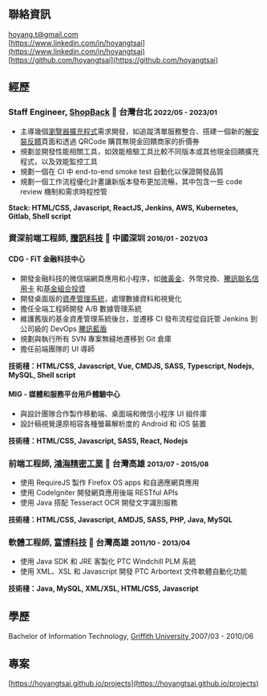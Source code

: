 ## 聯絡資訊

<i class="fas fa-envelope-square fa-lg"></i> [hoyang.t@gmail.com](mailto:hoyang.t@gmail.com)<br/>
<i class="fab fa-linkedin fa-lg"></i> [https://www.linkedin.com/in/hoyangtsai](https://www.linkedin.com/in/hoyangtsai)<br/>
<i class="fab fa-github-square fa-lg"></i> [https://github.com/hoyangtsai](https://github.com/hoyangtsai)<br/>

## 經歷

### Staff Engineer, <a href="https://corporate.shopback.com" target="_blank">ShopBack</a> 📍 台灣台北 <small><time class="term">2022/05 - 2023/01</time></small>

- 主導幾個[瀏覽器擴充程式](https://chrome.google.com/webstore/detail/shopback-button-cashback/djjjmdgomejlopjnccoejdhgjmiappap)需求開發，如追蹤清單服務整合、搭建一個新的[解安裝反饋](https://www.shopback.com/uninstall)頁面和透過 QRCode 購買無現金回饋商家的折價券
- 規劃並開發性能相關工具，如效能檢驗工具比較不同版本或其他現金回饋擴充程式，以及效能監控工具
- 規劃一個在 CI 中 end-to-end smoke test 自動化以保證開發品質
- 規劃一個工作流程優化計畫讓新版本發布更加流暢，其中包含一些 code review 機制和需求時程控管

<b>Stack: HTML/CSS, Javascript, ReactJS, Jenkins, AWS, Kubernetes, Gitlab, Shell script</b>

### 資深前端工程師, <a href="https://www.tencent.com" target="_blank">騰訊科技</a> 📍 中國深圳 <small><time class="term">2016/01 - 2021/03</time></small>

#### CDG - FiT 金融科技中心

- 開發金融科技的微信端網頁應用和小程序，如[微黃金](https://hoyangtsai.github.io/projects/#gold-investment)、外幣兌換、[騰訊聯名信用卡](https://hoyangtsai.github.io/projects/#tencent-co-branded-credit-card) 和[基金組合投資](https://hoyangtsai.github.io/projects/#fund-portfolio-investment)
- 開發桌面版的[資產管理系統](https://hoyangtsai.github.io/projects/#fund-asset-management-system)，處理數據資料和視覺化
- 擔任全端工程師開發 A/B 數據管理系統
- 維護舊版的基金資產管理系統後台，並遷移 CI 發布流程從自託管 Jenkins 到公司級的 DevOps [騰訊藍盾](https://github.com/Tencent/bk-ci)
- 規劃與執行所有 SVN 專案無縫地遷移到 Git 倉庫
- 擔任前端團隊的 UI 導師

<b>技術棧：HTML/CSS, Javascript, Vue, CMDJS, SASS, Typescript, Nodejs, MySQL, Shell script</b>

#### MIG - 媒體和服務平台用戶體驗中心

- 與設計團隊合作製作移動端、桌面端和微信小程序 UI 組件庫
- 設計稿視覺還原相容各種螢幕解析度的 Android 和 iOS 裝置

<b>技術棧：HTML/CSS, Javascript, SASS, React, Nodejs</b>

### 前端工程師, <a href="https://www.foxconn.com" target="_blank">鴻海精密工業</a> 📍 台灣高雄 <small><time class="term">2013/07 - 2015/08</time></small>

- 使用 RequireJS 製作 Firefox OS apps 和自適應網頁應用
- 使用 CodeIgniter 開發網頁應用後端 RESTful APIs
- 使用 Java 搭配 Tesseract OCR 開發文字識別服務

<b>技術棧：HTML/CSS, Javascript, AMDJS, SASS, PHP, Java, MySQL</b>

### 軟體工程師, <a href="http://www.hismax.com.tw" target="_blank">富博科技</a> 📍 台灣高雄 <small><time class="term">2011/10 - 2013/04</time></small>

- 使用 Java SDK 和 JRE 客製化 PTC Windchill PLM 系統
- 使用 XML、XSL 和 Javascript 開發 PTC Arbortext 文件軟體自動化功能

<b>技術棧：Java, MySQL, XML/XSL, HTML/CSS, Javascript</b>

## 學歷

<i class="fas fa-graduation-cap fa-log"></i> Bachelor of Information Technology, <a href="https://www.griffith.edu.au" target="_blank">Griffith University </a> <time class="term">2007/03 - 2010/06</time>

## 專案

[https://hoyangtsai.github.io/projects](https://hoyangtsai.github.io/projects)
